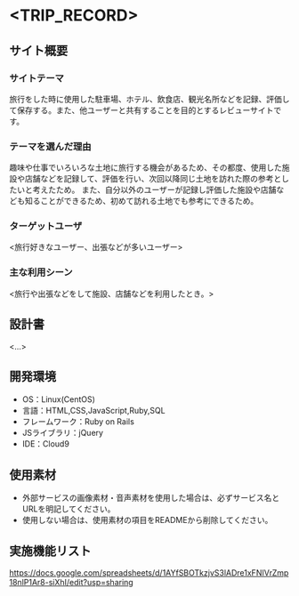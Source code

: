 # <TRIP_RECORD>

## サイト概要
### サイトテーマ
旅行をした時に使用した駐車場、ホテル、飲食店、観光名所などを記録、評価して保存する。また、他ユーザーと共有することを目的とするレビューサイトです。

### テーマを選んだ理由
趣味や仕事でいろいろな土地に旅行する機会があるため、その都度、使用した施設や店舗などを記録して、評価を行い、次回以降同じ土地を訪れた際の参考としたいと考えたため。
また、自分以外のユーザーが記録し評価した施設や店舗なども知ることができるため、初めて訪れる土地でも参考にできるため。

### ターゲットユーザ
<旅行好きなユーザー、出張などが多いユーザー>

### 主な利用シーン
<旅行や出張などをして施設、店舗などを利用したとき。>

## 設計書
<...>

## 開発環境
- OS：Linux(CentOS)
- 言語：HTML,CSS,JavaScript,Ruby,SQL
- フレームワーク：Ruby on Rails
- JSライブラリ：jQuery
- IDE：Cloud9

## 使用素材
- 外部サービスの画像素材・音声素材を使用した場合は、必ずサービス名とURLを明記してください。
- 使用しない場合は、使用素材の項目をREADMEから削除してください。

## 実施機能リスト
https://docs.google.com/spreadsheets/d/1AYfSBOTkzjvS3lADre1xFNIVrZmp18nlP1Ar8-siXhI/edit?usp=sharing